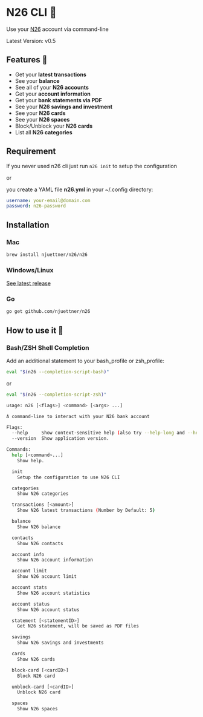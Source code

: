 # N26 CLI 🚀

Use your [N26](https://n26.com) account via command-line

Latest Version: v0.5

## Features 🙌

- Get your **latest transactions**
- See your **balance**
- See all of your **N26 accounts**
- Get your **account information**
- Get your **bank statements via PDF**
- See your **N26 savings and investment**
- See your **N26 cards**
- See your **N26 spaces**
- Block/Unblock your **N26 cards**
- List all **N26 categories**

## Requirement

If you never used n26 cli just run `n26 init` to setup the configuration

or

you create a YAML file **n26.yml** in your ~/.config directory:

```yaml
username: your-email@domain.com
password: n26-password
```

## Installation

### Mac

```sh
brew install njuettner/n26/n26
```

### Windows/Linux 

[See latest release](https://github.com/njuettner/n26/releases/latest)

### Go

```bash
go get github.com/njuettner/n26
```

## How to use it 🤔

### Bash/ZSH Shell Completion

Add an additional statement to your bash_profile or zsh_profile:

```bash
eval "$(n26 --completion-script-bash)"
```

or

```bash
eval "$(n26 --completion-script-zsh)"
```

```bash
usage: n26 [<flags>] <command> [<args> ...]

A command-line to interact with your N26 bank account

Flags:
  --help     Show context-sensitive help (also try --help-long and --help-man).
  --version  Show application version.

Commands:
  help [<command>...]
    Show help.

  init
    Setup the configuration to use N26 CLI

  categories
    Show N26 categories

  transactions [<amount>]
    Show N26 latest transactions (Number by Default: 5)

  balance
    Show N26 balance

  contacts
    Show N26 contacts

  account info
    Show N26 account information

  account limit
    Show N26 account limit

  account stats
    Show N26 account statistics

  account status
    Show N26 account status

  statement [<statementID>]
    Get N26 statement, will be saved as PDF files

  savings
    Show N26 savings and investments

  cards
    Show N26 cards

  block-card [<cardID>]
    Block N26 card

  unblock-card [<cardID>]
    Unblock N26 card

  spaces
    Show N26 spaces
```
